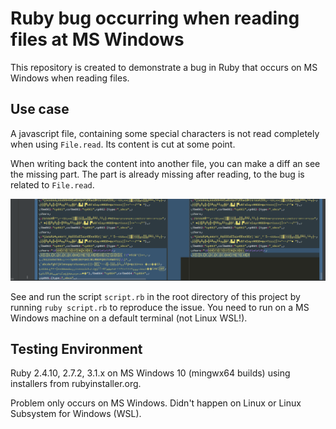 # Ruby bug occurring when reading files at MS Windows
This repository is created to demonstrate a bug in Ruby that occurs on MS Windows when reading files.

## Use case
A javascript file, containing some special characters is not read completely when using `File.read`. Its content is cut at some point.

When writing back the content into another file, you can make a diff an see the missing part.
The part is already missing after reading, to the bug is related to `File.read`.

<img src="data/diff.png">

See and run the script `script.rb` in the root directory of this project by running `ruby script.rb` to reproduce the issue. You need to run on a MS Windows machine on a default terminal (not Linux WSL!).

## Testing Environment
Ruby 2.4.10, 2.7.2, 3.1.x on MS Windows 10 (mingwx64 builds) using installers from rubyinstaller.org.

Problem only occurs on MS Windows. Didn't happen on Linux or Linux Subsystem for Windows (WSL).
